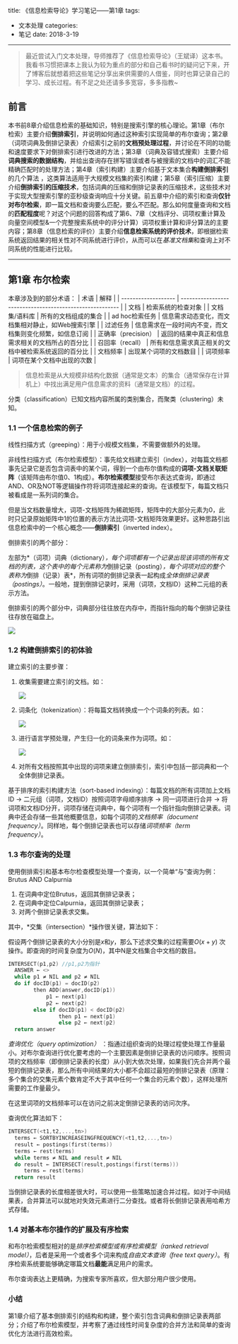 title: 《信息检索导论》学习笔记——第1章
tags: 
  - 文本处理
categories: 
  - 笔记
date: 2018-3-19
---
> 最近尝试入门文本处理，导师推荐了《信息检索导论》（王斌译）这本书。我看书习惯把课本上我认为较为重点的部分和自己看书时的疑问记下来，开了博客后就想着把这些笔记分享出来供需要的人借鉴，同时也算记录自己的学习、成长过程。有不足之处还请多多宽容，多多指教~

<!--more-->

## 前言

本书前8章介绍信息检索的基础知识，特别是搜索引擎的核心理论。第1章（布尔检索）主要介绍**倒排索引**，并说明如何通过这种索引实现简单的布尔查询；第2章（词项词典及倒排记录表）介绍索引之前的**文档预处理过程**，并讨论在不同的功能和速度要求下对倒排索引进行改进的方法；第3章（词典及容错式搜索）主要介绍**词典搜索的数据结构**，并给出查询存在拼写错误或者与被搜索的文档中的词汇不能精确匹配时的处理方法；第4章（索引构建）主要介绍基于文本集合**构建倒排索引**的几个算法 ，这类算法适用于大规模文档集的索引构建；第5章（索引压缩）主要介绍**倒排索引的压缩技术**，包括词典的压缩和倒排记录表的压缩技术，这些技术对于实现大型搜索引擎的亚秒级查询响应十分关键。前五章中介绍的索引和查询**仅针对布尔检索**，即一篇文档和查询要么匹配，要么不匹配。那么如何度量查询和文档的**匹配程度**呢？对这个问题的回答构成了第6、7章（文档评分、词项权重计算及向量空间模型&一个完整搜索系统中的评分计算）词项权重计算和评分算法的主要内容；第8章（信息检索的评价）主要介绍**信息检索系统的评价技术**，即根据检索系统返回结果的相关性对不同系统进行评价，从而可以在*基准文档集*和查询上对不同系统的性能进行比较。

------

## 第1章 布尔检索

本章涉及到的部分术语：
| 术语                | 解释                                                     |
| ------------------- | -------------------------------------------------------- |
| 文档                | 检索系统的检查对象                                       |
| 文档集/语料库       | 所有的文档组成的集合                                     |
| ad hoc检索任务      | 信息需求动态变化，而文档集相对静止，如Web搜索引擎        |
| 过滤任务            | 信息需求在一段时间内不变，而文档集则变化频繁，如信息订阅 |
| 正确率（precision） | 返回的结果中真正和信息需求相关的文档所占的百分比         |
| 召回率（recall）    | 所有和信息需求真正相关的文档中被检索系统返回的百分比     |
| 文档频率            | 出现某个词项的文档数目                                   |
| 词项频率            | 词项在某个文档中出现的次数                               |

> 信息检索是从大规模非结构化数据（通常是文本）的集合（通常保存在计算机上）中找出满足用户信息需求的资料（通常是文档）的过程。

分类（classification）已知文档内容所属的类别集合，而聚类（clustering）未知。

### 1.1 一个信息检索的例子


线性扫描方式（greeping）：用于小规模文档集，不需要做额外的处理。

非线性扫描方式（布尔检索模型）：事先给文档建立索引（index），对每篇文档都事先记录它是否包含词表中的某个词，得到一个由布尔值构成的**词项-文档关联矩阵**（该矩阵由布尔值0、1构成）。**布尔检索模型**接受布尔表达式查询，即通过AND、OR及NOT等逻辑操作符将词项连接起来的查询。在该模型下，每篇文档只被看成是一系列词的集合。

但是当文档数量增大，词项-文档矩阵为稀疏矩阵，矩阵中的大部分元素为0，此时只记录原始矩阵中1的位置的表示方法比词项-文档矩阵效果更好。这种思路引出信息检索中的一个核心概念——**倒排索引**（inverted index）。

倒排索引的两个部分：

左部为*（词项）词典（dictionary）*，每个词项都有一个记录出现该词项的所有文档的列表，这个表中的每个元素称为*倒排记录（posting）*，每个词项对应的整个表称为*倒排（记录）表*，所有词项的倒排记录表一起构成*全体倒排记录表（postings）*。一般地，提到倒排记录时，采用（词项，文档ID）这种二元组的表示方法。

倒排索引的两个部分中，词典部分往往放在内存中，而指针指向的每个倒排记录往往存放在磁盘上。

![](https://ws1.sinaimg.cn/large/006lJSqNly1fpiep8m7bij30bc0b5jrz.jpg)

### 1.2 构建倒排索引的初体验

建立索引的主要步骤：

1. 收集需要建立索引的文档。如：

   ![](https://ws1.sinaimg.cn/large/006lJSqNly1fpieql38mcj30dq016gle.jpg) 

2. 词条化（tokenization）：将每篇文档转换成一个个词条的列表。如：

   ![](https://ws1.sinaimg.cn/large/006lJSqNly1fpiesmmk5tj309x0160si.jpg) 

3. 进行语言学预处理，产生归一化的词条来作为词项。如：

   ![](https://ws1.sinaimg.cn/large/006lJSqNly1fpietkm8slj309u016t8h.jpg) 

4. 对所有文档按照其中出现的词项来建立倒排索引，索引中包括一部词典和一个全体倒排记录表。

基于排序的索引构建方法（sort-based indexing）：每篇文档的所有词项加上文档ID → 二元组（词项，文档ID）按照词项字母顺序排序 →  同一词项进行合并 → 将词项和文档ID分开，词项存储在词典中，每个词项有一个指针指向倒排记录表。词典中还会存储一些其他概要信息，如每个词项的*文档频率（document frequency）*。同样地，每个倒排记录表也可以存储*词项频率（term frequency）*。

### 1.3 布尔查询的处理

使用倒排索引和基本布尔检查模型处理一个查询，以一个简单“与”查询为例：Brutus AND Calpurnia

1. 在词典中定位Brutus，返回其倒排记录表；
2. 在词典中定位Calpurnia，返回其倒排记录表；
3. 对两个倒排记录表求交集。

其中，*交集（intersection）*操作很关键，算法如下：

假设两个倒排记录表的大小分别是$x$和$y$，那么下述求交集的过程需要$O(x+y)$ 次操作。即查询的时间复杂度为$O(N)$，其中N是文档集合中文档的数目。

```c++
INTERSECT(p1,p2) //p1,p2为指针
  ANSWER ← <>
  while p1 ≠ NIL and p2 ≠ NIL
  do if docID(p1) = docID(p2)
  		then ADD(answer,docID(p1))
 			p1 ← next(p1)
 		 	p2 ← next(p2)
 		else if docID(p1) < docID(p2)
				then p1 ← next(p1)
				else p2 ← next(p2)
  return answer
```

*查询优化（query optimization）* ：指通过组织查询的处理过程使处理工作量最小。对布尔查询进行优化要考虑的一个主要因素是倒排记录表的访问顺序。按照词项的文档频率（即倒排记录表的长度）从小到大依次处理，如果我们先合并两个最短的倒排记录表，那么所有中间结果的大小都不会超过最短的倒排记录表（原理：多个集合的交集元素个数肯定不大于其中任何一个集合的元素个数），这样处理所需要的工作量最少。

在这里词项的文档频率可以在访问之前决定倒排记录表的访问次序。

查询优化算法如下：

```c++
INTERSECT(<t1,t2,...,tn>)
  terms ← SORTBYINCREASEINGFREQUENCY(<t1,t2,...,tn>)
  result ← postings(first(terms))
  terms ← rest(terms)
  while terms ≠ NIL and result ≠ NIL
  do result ← INTERSECT(result,postings(first(terms)))
     terms ← rest(terms)
  return result
```

当倒排记录表的长度相差很大时，可以使用一些策略加速合并过程。如对于中间结果表，合并算法可以就地对失效元素进行二分查找。或者将长倒排记录表用哈希方式存储。

### 1.4 对基本布尔操作的扩展及有序检索

和布尔检索模型相对的是*排序检索模型或有序检索模型（ranked retrieval model）*，后者是采用一个或者多个词来构成*自由文本查询（free text query）*。有序检索系统要能够确定哪篇文档**最能**满足用户的需求。

布尔查询表达上更精确，为搜索专家所喜欢，但大部分用户很少使用。

### 小结

第1章介绍了基本倒排索引的结构和构建，整个索引包含词典和倒排记录表两部分；介绍了布尔检索模型，并考察了通过线性时间复杂度的合并方法和简单的查询优化方法进行高效检索。

